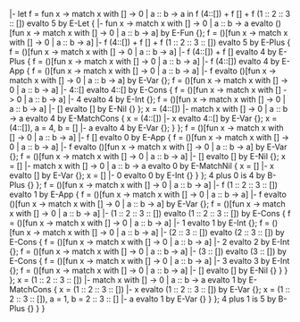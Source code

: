 |- let f = fun x -> match x with [] -> 0 | a :: b -> a in f (4::[]) + f [] + f (1 :: 2 :: 3 :: []) evalto 5 by E-Let {
  |- fun x -> match x with [] -> 0 | a :: b -> a evalto ()[fun x -> match x with [] -> 0 | a :: b -> a] by E-Fun {};
  f = ()[fun x -> match x with [] -> 0 | a :: b -> a] |- f (4::[]) + f [] + f (1 :: 2 :: 3 :: []) evalto 5 by E-Plus {
    f = ()[fun x -> match x with [] -> 0 | a :: b -> a] |- f (4::[]) + f [] evalto 4 by E-Plus {
      f = ()[fun x -> match x with [] -> 0 | a :: b -> a] |- f (4::[]) evalto 4 by E-App {
        f = ()[fun x -> match x with [] -> 0 | a :: b -> a] |- f evalto ()[fun x -> match x with [] -> 0 | a :: b -> a] by E-Var {};
	f = ()[fun x -> match x with [] -> 0 | a :: b -> a] |- 4::[] evalto 4::[] by E-Cons {
	  f = ()[fun x -> match x with [] -> 0 | a :: b -> a] |- 4 evalto 4 by E-Int {};
	  f = ()[fun x -> match x with [] -> 0 | a :: b -> a] |- [] evalto [] by E-Nil {}
	};
	x = (4::[]) |- match x with [] -> 0 | a :: b -> a evalto 4 by E-MatchCons {
	  x = (4::[]) |- x evalto 4::[] by E-Var {};
	  x = (4::[]), a = 4, b = [] |- a evalto 4 by E-Var {};
	}
      };
      f = ()[fun x -> match x with [] -> 0 | a :: b -> a] |- f [] evalto 0 by E-App {
        f = ()[fun x -> match x with [] -> 0 | a :: b -> a] |- f evalto ()[fun x -> match x with [] -> 0 | a :: b -> a] by E-Var {};
        f = ()[fun x -> match x with [] -> 0 | a :: b -> a] |- [] evalto [] by E-Nil {};
	x = [] |- match x with [] -> 0 | a :: b -> a evalto 0 by E-MatchNil {
	  x = [] |- x evalto [] by E-Var {};
	  x = [] |- 0 evalto 0 by E-Int {}
	}
      };
      4 plus 0 is 4 by B-Plus {}
    };
    f = ()[fun x -> match x with [] -> 0 | a :: b -> a] |- f (1 :: 2 :: 3 :: []) evalto 1 by E-App {
      f = ()[fun x -> match x with [] -> 0 | a :: b -> a] |- f evalto ()[fun x -> match x with [] -> 0 | a :: b -> a] by E-Var {};
      f = ()[fun x -> match x with [] -> 0 | a :: b -> a] |- (1 :: 2 :: 3 :: []) evalto (1 :: 2 :: 3 :: []) by E-Cons {
        f = ()[fun x -> match x with [] -> 0 | a :: b -> a] |- 1 evalto 1 by E-Int {};
	f = ()[fun x -> match x with [] -> 0 | a :: b -> a] |- (2 :: 3 :: []) evalto (2 :: 3 :: []) by E-Cons {
	  f = ()[fun x -> match x with [] -> 0 | a :: b -> a] |- 2 evalto 2 by E-Int {};
	  f = ()[fun x -> match x with [] -> 0 | a :: b -> a] |- (3 :: []) evalto (3 :: []) by E-Cons {
	    f = ()[fun x -> match x with [] -> 0 | a :: b -> a] |- 3 evalto 3 by E-Int {};
	    f = ()[fun x -> match x with [] -> 0 | a :: b -> a] |- [] evalto [] by E-Nil {}
	  }
	}
      };
      x = (1 :: 2 :: 3 :: []) |- match x with [] -> 0 | a :: b -> a evalto 1 by E-MatchCons {
        x = (1 :: 2 :: 3 :: []) |- x evalto (1 :: 2 :: 3 :: []) by E-Var {};
        x = (1 :: 2 :: 3 :: []), a = 1, b = 2 :: 3 :: [] |- a evalto 1 by E-Var {}
      }
    };
    4 plus 1 is 5 by B-Plus {}
  }
}